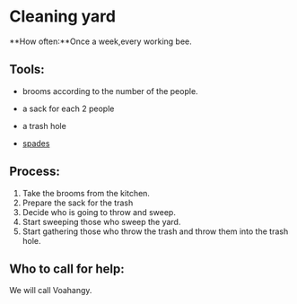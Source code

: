 # Cleaning yard

**How often:**Once a week,every working bee.

## Tools:

- brooms according to the number of the people.

- a sack for each 2 people

- a  trash hole

- [spades](http://@bigmarket.com)



## Process:

  1. Take the brooms from the kitchen.
  1. Prepare the sack for the trash
  1. Decide who is going to throw and sweep.
  1. Start sweeping  those who sweep the yard.
  1. Start gathering those who throw the trash and throw them into the trash hole.


 ## Who to call for help:
 We will call Voahangy.
      


